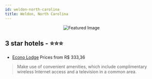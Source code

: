 ```yaml
---
id: weldon-north-carolina
title: Weldon, North Carolina
---
```


<center><img src="https://i.travelapi.com/hotels/12000000/11500000/11491900/11491876/24b4fe9a_z.jpg" alt="Featured Image" /></center>


##  3 star hotels - ⭐️⭐️⭐️

-    [Econo Lodge](https://us.hurb.com/hotels/weldon/econo-lodge-JNP-JP550245?cmp=18055) Prices from R$ 333,36
   > Make use of convenient amenities, which include complimentary wireless Internet access and a television in a common area.

